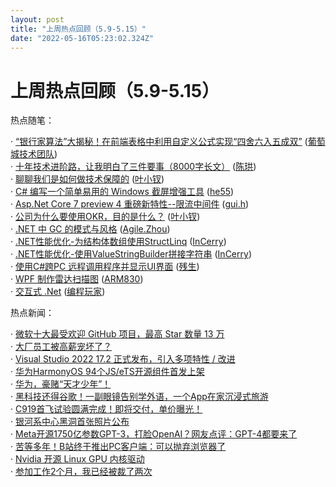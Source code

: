 ```yaml
---
layout: post
title: "上周热点回顾（5.9-5.15）"
date: "2022-05-16T05:23:02.324Z"
---
```

上周热点回顾（5.9-5.15）
================

热点随笔：

· [“银行家算法”大揭秘！在前端表格中利用自定义公式实现“四舍六入五成双”](https://www.cnblogs.com/powertoolsteam/archive/2022/05/11/16257609.html) ([葡萄城技术团队](https://www.cnblogs.com/powertoolsteam/))  
· [十年技术进阶路，让我明白了三件要事（8000字长文）](https://www.cnblogs.com/skychen1218/archive/2022/05/10/16160164.html) ([陈珙](https://www.cnblogs.com/skychen1218/))  
· [聊聊我们是如何做技术保障的](https://www.cnblogs.com/yexiaochai/archive/2022/05/11/16224458.html) ([叶小钗](https://www.cnblogs.com/yexiaochai/))  
· [C# 编写一个简单易用的 Windows 截屏增强工具](https://www.cnblogs.com/he55/archive/2022/05/11/16253321.html) ([he55](https://www.cnblogs.com/he55/))  
· [Asp.Net Core 7 preview 4 重磅新特性--限流中间件](https://www.cnblogs.com/springhgui/archive/2022/05/12/16264864.html) ([gui.h](https://www.cnblogs.com/springhgui/))  
· [公司为什么要使用OKR，目的是什么？](https://www.cnblogs.com/yexiaochai/archive/2022/05/09/16249017.html) ([叶小钗](https://www.cnblogs.com/yexiaochai/))  
· [.NET 中 GC 的模式与风格](https://www.cnblogs.com/kklldog/archive/2022/05/10/net-gc-modes.html) ([Agile.Zhou](https://www.cnblogs.com/kklldog/))  
· [.NET性能优化-为结构体数组使用StructLinq](https://www.cnblogs.com/InCerry/archive/2022/05/09/Dotnet-Perf-Opt-Use-StructLinq-For-ValueType.html) ([InCerry](https://www.cnblogs.com/InCerry/))  
· [.NET性能优化-使用ValueStringBuilder拼接字符串](https://www.cnblogs.com/InCerry/archive/2022/05/11/Dotnet-Perf-Opt-Use-ValueStringBuilder.html) ([InCerry](https://www.cnblogs.com/InCerry/))  
· [使用C#跨PC 远程调用程序并显示UI界面](https://www.cnblogs.com/cansheng/archive/2022/05/11/16257213.html) ([残生](https://www.cnblogs.com/cansheng/))  
· [WPF 制作雷达扫描图](https://www.cnblogs.com/T-ARF/archive/2022/05/10/16253121.html) ([ARM830](https://www.cnblogs.com/T-ARF/))  
· [交互式 .Net](https://www.cnblogs.com/Erik_Xu/archive/2022/05/09/16245543.html) ([编程玩家](https://www.cnblogs.com/Erik_Xu/))

热点新闻：

· [微软十大最受欢迎 GitHub 项目，最高 Star 数量 13 万](https://news.cnblogs.com/n/720387/)  
· [大厂员工被高薪宠坏了？](https://news.cnblogs.com/n/720321/)  
· [Visual Studio 2022 17.2 正式发布，引入多项特性 / 改进](https://news.cnblogs.com/n/720504/)  
· [华为HarmonyOS 94个JS/eTS开源组件首发上架](https://news.cnblogs.com/n/720388/)  
· [华为，豪赌“天才少年”！](https://news.cnblogs.com/n/720524/)  
· [黑科技还得谷歌！一副眼镜告别学外语，一个App在家沉浸式旅游](https://news.cnblogs.com/n/720581/)  
· [C919首飞试验圆满完成！即将交付，单价曝光！](https://news.cnblogs.com/n/720714/)  
· [银河系中心黑洞首张照片公布](https://news.cnblogs.com/n/720612/)  
· [Meta开源1750亿参数GPT-3，打脸OpenAI？网友点评：GPT-4都要来了](https://news.cnblogs.com/n/720307/)  
· [苦等多年！B站终于推出PC客户端：可以抛弃浏览器了](https://news.cnblogs.com/n/720621/)  
· [Nvidia 开源 Linux GPU 内核驱动](https://news.cnblogs.com/n/720659/)  
· [参加工作2个月，我已经被裁了两次](https://news.cnblogs.com/n/720488/)